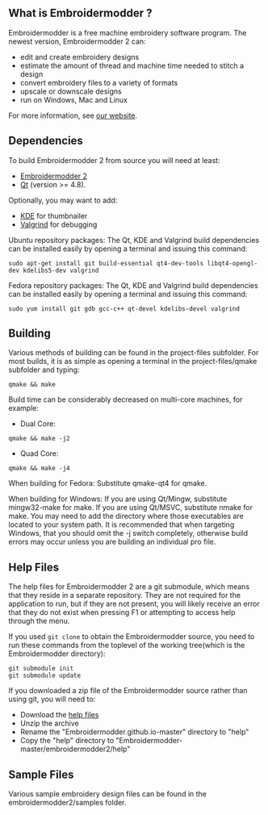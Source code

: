 What is Embroidermodder ?
-------------------------

Embroidermodder is a free machine embroidery software program.
The newest version, Embroidermodder 2 can:

- edit and create embroidery designs
- estimate the amount of thread and machine time needed to stitch a design
- convert embroidery files to a variety of formats
- upscale or downscale designs
- run on Windows, Mac and Linux

For more information, see [our website](http://embroidermodder.github.io).

Dependencies
------------

To build Embroidermodder 2 from source you will need at least:
- [Embroidermodder 2](https://github.com/Embroidermodder/Embroidermodder)
- [Qt](http://www.qt-project.org) (version >= 4.8).

Optionally, you may want to add:

- [KDE](http://www.kde.org) for thumbnailer
- [Valgrind](http://www.valgrind.org) for debugging

Ubuntu repository packages:
The Qt, KDE and Valgrind build dependencies can be installed easily by opening a terminal and issuing this command:
```
sudo apt-get install git build-essential qt4-dev-tools libqt4-opengl-dev kdelibs5-dev valgrind
```

Fedora repository packages:
The Qt, KDE and Valgrind build dependencies can be installed easily by opening a terminal and issuing this command:
```
sudo yum install git gdb gcc-c++ qt-devel kdelibs-devel valgrind
```
Building
--------

Various methods of building can be found in the project-files subfolder.
For most builds, it is as simple as opening a terminal in the
project-files/qmake subfolder and typing:
```
qmake && make
```

Build time can be considerably decreased on multi-core machines, for example:

- Dual Core:
```
qmake && make -j2
```
- Quad Core:
```
qmake && make -j4
```

When building for Fedora:
Substitute qmake-qt4 for qmake.

When building for Windows:
If you are using Qt/Mingw, substitute mingw32-make for make.
If you are using Qt/MSVC, substitute nmake for make.
You may need to add the directory where those executables are located to your system path.
It is recommended that when targeting Windows, that you should omit the -j switch completely,
otherwise build errors may occur unless you are building an individual pro file.

Help Files
------------
The help files for Embroidermodder 2 are a git submodule, which means that
they reside in a separate repository. They are not required for the application
to run, but if they are not present, you will likely receive an error that they
do not exist when pressing F1 or attempting to access help through the menu.

If you used ```git clone``` to obtain the Embroidermodder source,
you need to run these commands from the toplevel of
the working tree(which is the Embroidermodder directory):

```
git submodule init
git submodule update
```

If you downloaded a zip file of the Embroidermodder source rather than using git,
you will need to:

- Download the [help files](https://github.com/Embroidermodder/Embroidermodder.github.io/archive/master.zip)
- Unzip the archive
- Rename the "Embroidermodder.github.io-master" directory to "help"
- Copy the "help" directory to "Embroidermodder-master/embroidermodder2/help"

Sample Files
------------

Various sample embroidery design files can be found in
the embroidermodder2/samples folder.
 

